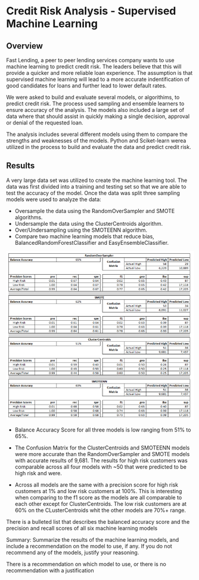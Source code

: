 # Credit Risk Analysis - Supervised Machine Learning

## Overview
 Fast Lending, a peer to peer lending services company wants to use machine learning to predict credit risk.  The leaders believe that this will provide a quicker and more reliable loan experience.  The assumption is that supervised machine learning will lead to a more accurate indentification of good candidates for loans and further lead to lower default rates.  
 
 We were asked to build and evaluate several models, or algorithims, to predict credit risk.  The process used sampling and ensemble learners to ensure accuracy of the analysis.  The models also included a large set of data where that should assist in quickly making a single decision, approval or denial of the requested loan.  
 
 The analysis includes several different models using them to compare the strengths and weaknesses of the models.  Python and Sciket-learn werea utilized in the process to build and evaluate the data and predict credit risk.  
 
## Results
A very large data set was utilized to create the machine learning tool.  The data was first divided into a training and testing set so that we are able to test the accuracy of the model.  Once the data was split three sampling models were used to analyze the data:
* Oversample the data using the RandomOverSampler and SMOTE algorithms.
* Undersample the data using the ClusterCentroids algorithm.
* Over/Undersampling using the SMOTEENN algorithm.
* Compare two machine learning models that reduce bias, BalancedRandomForestClassifier and EasyEnsembleClassifier.

![](Module-17-Challenge-Resources/Resources/model_outputs.PNG)

* Balance Accuracy Score  for all three models is low ranging from 51% to 65%.

* The Confusion Matrix for the ClusterCentroids and SMOTEENN models were more accurate than the RandomOverSampler and SMOTE models with accurate results of 9,681.  The results for high risk customers was comparable across all four models with ~50 that were predicted to be high risk and were.

* Across all models are the same with a precision score for high risk customers at 1% and low risk customers at 100%.  This is interesting when comparing to the f1 score as the models are all comparable to each other except for ClusterCentroids.  The low risk customers are at 60% on the CLusterCentroids whit the other models are 70%+ range.   

There is a bulleted list that describes the balanced accuracy score and the precision and recall scores of all six machine learning models

Summary: Summarize the results of the machine learning models, and include a recommendation on the model to use, if any. If you do not recommend any of the models, justify your reasoning.

There is a recommendation on which model to use, or there is no recommendation with a justification